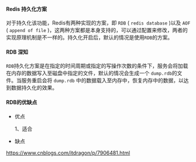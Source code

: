 #### Redis 持久化方案

对于持久化该功能，Redis有两种实现的方案，即 `RDB` ( `redis database` )以及 `AOF` ( `append of file` )，这两种方案都是本身支持的，可以通过配置来修改，两者的实现原理机制是不一样的。持久化开启后，默认的情况是使用`RDB`的方案。



#### RDB 深知

`RDB`持久化方案是在指定的时间周期或指定的写操作次数的条件下，服务会将加载在内存的数据写入至磁盘中指定的文件，默认的情况会生成一个 `dump.rdb`的文件。当服务重启会将 `dump.rdb` 中的数据载入至内存中，恢复内存中的数据，以达到数据持久化的效果。



#### RDB的优缺点

- 优点

  1、适合

- 缺点





<https://www.cnblogs.com/itdragon/p/7906481.html>
